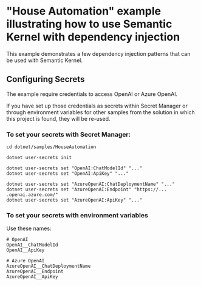 # "House Automation" example illustrating how to use Semantic Kernel with dependency injection

This example demonstrates a few dependency injection patterns that can be used with Semantic Kernel.

## Configuring Secrets

The example require credentials to access OpenAI or Azure OpenAI.

If you have set up those credentials as secrets within Secret Manager or through environment variables for other samples
from the solution in which this project is found, they will be re-used.

### To set your secrets with Secret Manager:

```
cd dotnet/samples/HouseAutomation

dotnet user-secrets init

dotnet user-secrets set "OpenAI:ChatModelId" "..."
dotnet user-secrets set "OpenAI:ApiKey" "..."

dotnet user-secrets set "AzureOpenAI:ChatDeploymentName" "..."
dotnet user-secrets set "AzureOpenAI:Endpoint" "https://... .openai.azure.com/"
dotnet user-secrets set "AzureOpenAI:ApiKey" "..."
```

### To set your secrets with environment variables

Use these names:

```
# OpenAI
OpenAI__ChatModelId
OpenAI__ApiKey

# Azure OpenAI
AzureOpenAI__ChatDeploymentName
AzureOpenAI__Endpoint
AzureOpenAI__ApiKey
```
